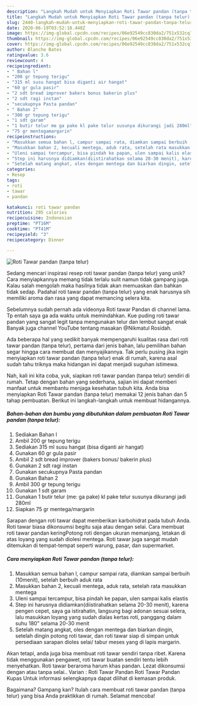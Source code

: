 ```yaml
---
description: "Langkah Mudah untuk Menyiapkan Roti Tawar pandan (tanpa telur) Anti Gagal"
title: "Langkah Mudah untuk Menyiapkan Roti Tawar pandan (tanpa telur) Anti Gagal"
slug: 2440-langkah-mudah-untuk-menyiapkan-roti-tawar-pandan-tanpa-telur-anti-gagal
date: 2020-06-19T03:52:18.448Z
image: https://img-global.cpcdn.com/recipes/06e92549cc830da2/751x532cq70/roti-tawar-pandan-tanpa-telur-foto-resep-utama.jpg
thumbnail: https://img-global.cpcdn.com/recipes/06e92549cc830da2/751x532cq70/roti-tawar-pandan-tanpa-telur-foto-resep-utama.jpg
cover: https://img-global.cpcdn.com/recipes/06e92549cc830da2/751x532cq70/roti-tawar-pandan-tanpa-telur-foto-resep-utama.jpg
author: Blanche Bates
ratingvalue: 3.6
reviewcount: 4
recipeingredient:
- " Bahan l"
- "200 gr tepung terigu"
- "315 ml susu hangat bisa diganti air hangat"
- "60 gr gula pasir"
- "2 sdt bread improver bakers bonus bakerin plus"
- "2 sdt ragi instan"
- "secukupnya Pasta pandan"
- " Bahan 2"
- "300 gr tepung terigu"
- "1 sdt garam"
- "1 butir telur me ga pake kl pake telur susunya dikurangi jadi 280ml"
- "75 gr mentegamargarin"
recipeinstructions:
- "Masukkan semua bahan l, campur sampai rata, diamkan sampai berbuih (10menit), setelah berbuih aduk rata"
- "Masukkan bahan 2, kecuali mentega, aduk rata, setelah rata masukkan mentega"
- "Uleni sampai tercampur, bisa pindah ke papan, ulen sampai kalis elastis"
- "Step ini harusnya didiamkan(diistirahatkan selama 20-30 menit), karena pengen cepet, saya ga istirahatin, langsung bagi adonan sesuai selera, lalu masukkan loyang yang sudah dialas kertas roti, panggang dalam suhu 180” selama 20-30 menit"
- "Setelah matang angkat, oles dengan mentega dan biarkan dingin, setelah dingin potong roti tawar, dan roti tawar siap di simpan untuk persediaan sarapan dioles selai/ tabur meses yang di lapis margarin."
categories:
- Resep
tags:
- roti
- tawar
- pandan

katakunci: roti tawar pandan 
nutrition: 295 calories
recipecuisine: Indonesian
preptime: "PT16M"
cooktime: "PT41M"
recipeyield: "3"
recipecategory: Dinner

---
```



![Roti Tawar pandan (tanpa telur)](https://img-global.cpcdn.com/recipes/06e92549cc830da2/751x532cq70/roti-tawar-pandan-tanpa-telur-foto-resep-utama.jpg)

Sedang mencari inspirasi resep roti tawar pandan (tanpa telur) yang unik? Cara menyiapkannya memang tidak terlalu sulit namun tidak gampang juga. Kalau salah mengolah maka hasilnya tidak akan memuaskan dan bahkan tidak sedap. Padahal roti tawar pandan (tanpa telur) yang enak harusnya sih memiliki aroma dan rasa yang dapat memancing selera kita.

Sebelumnya sudah pernah ada videonya Roti tawar Pandan di channel lama. Tp entah saya ga ada waktu untuk memindahkan. Kue puding roti tawar pandan yang sangat legit tanpa mengunakan telur dan lembut sangat enak Banyak juga channel YouTube tentang masakan @Nikmatul Rosidah.

Ada beberapa hal yang sedikit banyak mempengaruhi kualitas rasa dari roti tawar pandan (tanpa telur), pertama dari jenis bahan, lalu pemilihan bahan segar hingga cara membuat dan menyajikannya. Tak perlu pusing jika ingin menyiapkan roti tawar pandan (tanpa telur) enak di rumah, karena asal sudah tahu triknya maka hidangan ini dapat menjadi suguhan istimewa.


Nah, kali ini kita coba, yuk, siapkan roti tawar pandan (tanpa telur) sendiri di rumah. Tetap dengan bahan yang sederhana, sajian ini dapat memberi manfaat untuk membantu menjaga kesehatan tubuh kita. Anda bisa menyiapkan Roti Tawar pandan (tanpa telur) memakai 12 jenis bahan dan 5 tahap pembuatan. Berikut ini langkah-langkah untuk membuat hidangannya.

<!--inarticleads1-->

##### Bahan-bahan dan bumbu yang dibutuhkan dalam pembuatan Roti Tawar pandan (tanpa telur):

1. Sediakan  Bahan l
1. Ambil 200 gr tepung terigu
1. Sediakan 315 ml susu hangat (bisa diganti air hangat)
1. Gunakan 60 gr gula pasir
1. Ambil 2 sdt bread improver (bakers bonus/ bakerin plus)
1. Gunakan 2 sdt ragi instan
1. Gunakan secukupnya Pasta pandan
1. Gunakan  Bahan 2
1. Ambil 300 gr tepung terigu
1. Gunakan 1 sdt garam
1. Gunakan 1 butir telur (me: ga pake) kl pake telur susunya dikurangi jadi 280ml
1. Siapkan 75 gr mentega/margarin


Sarapan dengan roti tawar dapat memberikan karbohidrat pada tubuh Anda. Roti tawar biasa dikonsumsi begitu saja atau dengan selai. Cara membuat roti tawar pandan keringPotong roti dengan ukuran memanjang, letakan di atas loyang yang sudah diolesi mentega. Roti tawar juga sangat mudah ditemukan di tempat-tempat seperti warung, pasar, dan supermarket. 

<!--inarticleads2-->

##### Cara menyiapkan Roti Tawar pandan (tanpa telur):

1. Masukkan semua bahan l, campur sampai rata, diamkan sampai berbuih (10menit), setelah berbuih aduk rata
1. Masukkan bahan 2, kecuali mentega, aduk rata, setelah rata masukkan mentega
1. Uleni sampai tercampur, bisa pindah ke papan, ulen sampai kalis elastis
1. Step ini harusnya didiamkan(diistirahatkan selama 20-30 menit), karena pengen cepet, saya ga istirahatin, langsung bagi adonan sesuai selera, lalu masukkan loyang yang sudah dialas kertas roti, panggang dalam suhu 180” selama 20-30 menit
1. Setelah matang angkat, oles dengan mentega dan biarkan dingin, setelah dingin potong roti tawar, dan roti tawar siap di simpan untuk persediaan sarapan dioles selai/ tabur meses yang di lapis margarin.


Akan tetapi, anda juga bisa membuat roti tawar sendiri tanpa ribet. Karena tidak menggunakan pengawet, roti tawar buatan sendiri tentu lebih menyehatkan. Roti tawar beraroma harum khas pandan. Lezat dikonsumsi dengan atau tanpa selai.. Varian : Roti Tawar Pandan Roti Tawar Pandan Kupas Untuk informasi selengkapnya dapat dilihat di kemasan produk. 

Bagaimana? Gampang kan? Itulah cara membuat roti tawar pandan (tanpa telur) yang bisa Anda praktikkan di rumah. Selamat mencoba!
